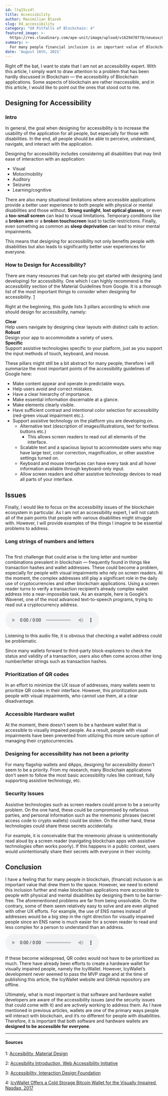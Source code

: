 ```yaml
---
id: ltq15cz4l
title: Accessibility
author: Maximilian Blazek
slug: 04_accessibility
category: "UX Pitfalls of Blockchain: 4"
featured_image: >-
  https://res.cloudinary.com/ape-unit/image/upload/v1629470770/neueux/media/articles/Frame%202036.png
summary: >-
  For many people financial inclusion is an important value of Blockchain. We need to extend this inclusion further and try to make Blockchain applications more accessible to people with physical and mental disabilities by designing them to be barrier-free.
date: 'August 16th, 2021'
---
```

Right off the bat, I want to state that I am not an accessibility expert. With this article, I simply want to draw attention to a problem that has been hardly discussed in Blockchain — the accessibility of Blockchain applications. Some aspects of blockchain are rather inaccessible, and in this article, I would like to point out the ones that stood out to me.

## Designing for Accessibility

### Intro

In general, the goal when designing for accessibility is to increase the usability of the application for all people, but especially for those with disabilities. In the end, all people should be able to perceive, understand, navigate, and interact with the application.

Designing for accessibility includes considering all disabilities that may limit ease of interaction with an application:

- Visual
- Motor/mobility
- Auditory
- Seizures
- Learning/cognitive

There are also many situational limitations where accessible applications provide a better user experience to both people with physical or mental disabilities and those without. **Strong sunlight**, **lost optical glasses**, or even a **too-small screen** can lead to visual limitations. Temporary conditions like a **broken arm** or a **broken touchscreen** lead to tactile restrictions. Finally, even something as common as **sleep deprivation** can lead to minor mental impairments.

This means that designing for accessibility not only benefits people with disabilities but also leads to significantly better user experiences for everyone.

### How to Design for Accessibility?

There are many resources that can help you get started with designing (and developing) for accessibility. One which I can highly recommend is the accessibility section of the Material Guidelines from Google. It is a thorough list of the most important things to consider when designing for accessibility. [1](#1)

Right at the beginning, this guide lists 3 pillars according to which one should design for accessibility, namely:

<div class="article-grid"> 
  <div>
    <strong>Clear</strong>
    </br>Help users navigate by designing clear layouts with distinct calls to action.
  </div>
  
  <div>
    <strong>Robust</strong> 
    </br>Design your app to accommodate a variety of users.
  </div>
  
  <div>
    <strong>Specific</strong>
    </br>Support assistive technologies specific to your platform, just as you support the input methods of touch, keyboard, and mouse.
  </div>
</div>

These pillars might still be a bit abstract for many people; therefore I will summarize the most important points of the accessibility guidelines of Google here:

- Make content appear and operate in predictable ways.
- Help users avoid and correct mistakes.
- Have a clear hierarchy of importance.
- Make essential information discernable at a glance.
- Make elements clearly visible.
- Have sufficient contrast and intentional color selection for accessibility (red-green visual impairment etc.).
- Support assistive technology on the platform you are developing on.
    - Alternative text (description of images/illustrations, text for textless buttons etc.)
        - This allows screen readers to read out all elements of the interface.
    - Scalable text and a spacious layout to accommodate users who may have large text, color correction, magnification, or other assistive settings turned on.
    - Keyboard and mouse interfaces can have every task and all hover information available through keyboard-only input.
    - Allow screen readers and other assistive technology devices to read all parts of your interface.

## Issues

Finally, I would like to focus on the accessibility issues of the blockchain ecosystem in particular. As I am not an accessibility expert, I will not catch all of the pain points that people with various disabilities might struggle with. However, I will provide examples of the things I imagine to be essential problems to address.

### Long strings of numbers and letters

<a href="/apps/app-1617789909158-coinbase-wallet-f24t9fewj/screen/7gqf12qgb"><img class="article-image-left" src="https://res.cloudinary.com/ape-unit/image/upload/v1629234014/neueux/media/articles/Frame%20314.jpg" alt=""></a>

The first challenge that could arise is the long letter and number combinations prevalent in blockchain — frequently found in things like transaction hashes and wallet addresses. These could become a problem, especially for people with visual impairments who rely on screen readers. At the moment, the complex addresses still play a significant role in the daily use of cryptocurrencies and other blockchain applications. Using a screen reader turns to verify a transaction recipient’s already complex wallet address into a near-impossible task. As an example, here is Google's Wavenet, one of the most advanced text-to-speech programs, trying to read out a cryptocurrency address.

<audio controls>
  <source src="/article_extra_content/address.mp3" type="audio/mpeg">
  Your browser does not support the audio element.
</audio> 

Listening to this audio file, it is obvious that checking a wallet address could be problematic.

Since many wallets forward to third-party block-explorers to check the status and validity of a transaction, users also often come across other long number/letter strings such as transaction hashes.

### Prioritization of QR codes

In an effort to minimize the UX issue of addresses, many wallets seem to prioritize QR codes in their interface. However, this prioritization puts people with visual impairments, who cannot use them, at a clear disadvantage.

### Accessible Hardware wallet

At the moment, there doesn't seem to be a hardware wallet that is accessible to visually impaired people. As a result, people with visual impairments have been prevented from utilizing this more secure option of managing their cryptocurrencies.

### Designing for accessibility has not been a priority

For many flagship wallets and dApps, designing for accessibility doesn't seem to be a priority. From my research, many Blockchain applications don't seem to follow the most basic accessibility rules like contrast, fully supporting assistive technology, etc.

### Security Issues

Assistive technologies such as screen readers could prove to be a security problem. On the one hand, these could be compromised by nefarious parties, and personal information such as the mnemonic phrases (secret access code to crypto wallets) could be stolen. On the other hand, these technologies could share these secrets accidentally.

For example, it is conceivable that the mnemonic phrase is unintentionally read aloud by a screen reader (navigating blockchain apps with assistive technologies often works poorly). If this happens in a public context, users would unintentionally share their secrets with everyone in their vicinity.

## Conclusion

I have a feeling that for many people in blockchain, (financial) inclusion is an important value that drew them to the space. However, we need to extend this inclusion further and make blockchain applications more accessible to people with physical and mental disabilities by designing them to be barrier-free. The aforementioned problems are far from being unsolvable. On the contrary, some of them seem relatively easy to solve and are even aligned with other UX efforts. For example, the use of ENS names instead of addresses would be a big step in the right direction for visually impaired people since an ENS name is much easier for a screen reader to read and less complex for a person to understand than an address.

<audio controls>
  <source src="/article_extra_content/ens.mp3" type="audio/mpeg">
  Your browser does not support the audio element.
</audio> 

If these become widespread, QR codes would not have to be prioritized as much. There have already been efforts to create a hardware wallet for visually impaired people, namely the IcyWallet. However, IcyWallet’s development never seemed to pass the MVP stage and at the time of publishing this article, the IcyWallet website and GitHub repository are offline.

Ultimately, what is most important is that software and hardware wallet developers are aware of the accessibility issues (and the security issues that could come with it) and are actively working to address them. As I have mentioned in previous articles, wallets are one of the primary ways people will interact with blockchain, and it’s no different for people with disabilities. Therefore, it is important that both software and hardware wallets are **designed to be accessible for everyone**.

***

#### Sources

1:  <a name="1" href="https://material.io/design/usability/accessibility.html">Accesibility, Material Design</a>

2:  <a name="2" href="https://www.w3.org/WAI/fundamentals/accessibility-intro/">Accesibility Introduction, Web Accessibility Initiative</a>

3:  <a name="3" href="https://www.interaction-design.org/literature/topics/accessibility">Accessibility, Interaction Design Foundation</a>

4:  <a name="4" href="https://www.nasdaq.com/articles/icywallet-offers-a-cold-storage-bitcoin-wallet-for-the-visually-impaired-2017-12-12">IcyWallet Offers a Cold Storage Bitcoin Wallet for the Visually Impaired, Nasdaq, 2017</a> 
